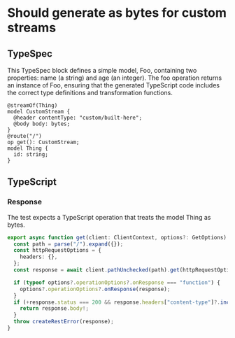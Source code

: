 # Should generate as bytes for custom streams

## TypeSpec

This TypeSpec block defines a simple model, Foo, containing two properties: name (a string) and age (an integer). The foo operation returns an instance of Foo, ensuring that the generated TypeScript code includes the correct type definitions and transformation functions.

```tsp
@streamOf(Thing)
model CustomStream {
  @header contentType: "custom/built-here";
  @body body: bytes;
}
@route("/")
op get(): CustomStream;
model Thing {
  id: string;
}
```

## TypeScript

### Response

The test expects a TypeScript operation that treats the model Thing as bytes.

```ts src/api/clientOperations.ts function get
export async function get(client: ClientContext, options?: GetOptions): Promise<Uint8Array> {
  const path = parse("/").expand({});
  const httpRequestOptions = {
    headers: {},
  };
  const response = await client.pathUnchecked(path).get(httpRequestOptions);

  if (typeof options?.operationOptions?.onResponse === "function") {
    options?.operationOptions?.onResponse(response);
  }
  if (+response.status === 200 && response.headers["content-type"]?.includes("custom/built-here")) {
    return response.body!;
  }
  throw createRestError(response);
}
```
